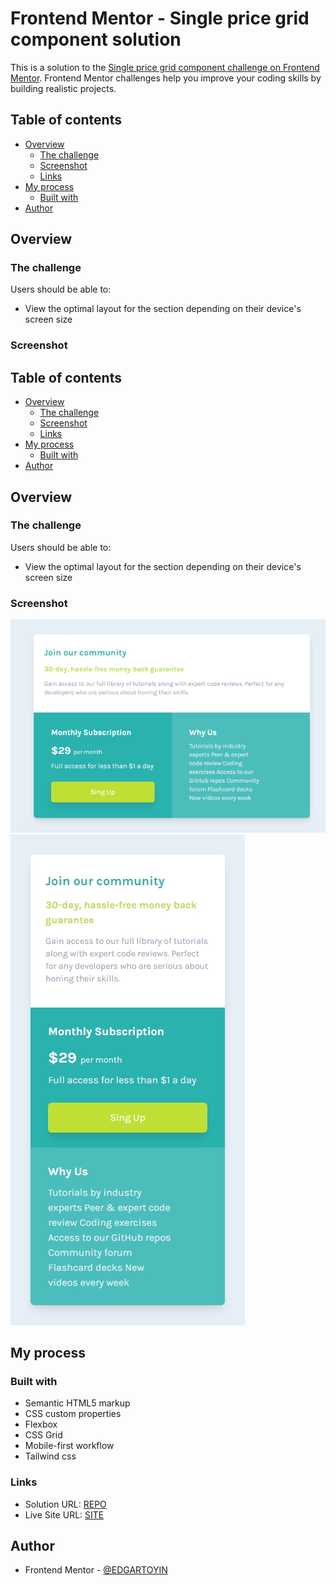 # Frontend Mentor - Single price grid component solution

This is a solution to the [Single price grid component challenge on Frontend Mentor](https://www.frontendmentor.io/challenges/single-price-grid-component-5ce41129d0ff452fec5abbbc). Frontend Mentor challenges help you improve your coding skills by building realistic projects.

## Table of contents

- [Overview](#overview)
  - [The challenge](#the-challenge)
  - [Screenshot](#screenshot)
  - [Links](#links)
- [My process](#my-process)
  - [Built with](#built-with)
- [Author](#author)

## Overview

### The challenge

Users should be able to:

- View the optimal layout for the section depending on their device's screen size

### Screenshot

## Table of contents

- [Overview](#overview)
  - [The challenge](#the-challenge)
  - [Screenshot](#screenshot)
  - [Links](#links)
- [My process](#my-process)
  - [Built with](#built-with)
- [Author](#author)

## Overview

### The challenge

Users should be able to:

- View the optimal layout for the section depending on their device's screen size

### Screenshot

![Alt text](image.png)
![Alt text](image-1.png)

## My process

### Built with

- Semantic HTML5 markup
- CSS custom properties
- Flexbox
- CSS Grid
- Mobile-first workflow
- Tailwind css

### Links

- Solution URL: [REPO](https://github.com/EDGARTOYIN/single-price-grid-component-master)
- Live Site URL: [SITE](https://edgartoyin.github.io/single-price-grid-component-master/)

## Author

- Frontend Mentor - [@EDGARTOYIN](https://www.frontendmentor.io/profile/EDGARTOYIN)

